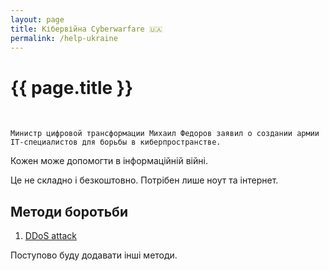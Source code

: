 ```yaml
---
layout: page
title: Кібервійна Cyberwarfare 🇺🇦
permalink: /help-ukraine
---
```


<h1 itemprop="name">{{ page.title }}</h1>️

`Министр цифровой трансформации Михаил Федоров заявил о создании армии IT-специалистов для борьбы в киберпространстве.`

Кожен може допомогти в інформаційній війні.

Це не складно і безкоштовно. Потрібен лише ноут та інтернет.

## Методи боротьби
1. <a target="_blank" href="/help-ukraine-ddos">DDoS attack</a>

Поступово буду додавати інші методи.




